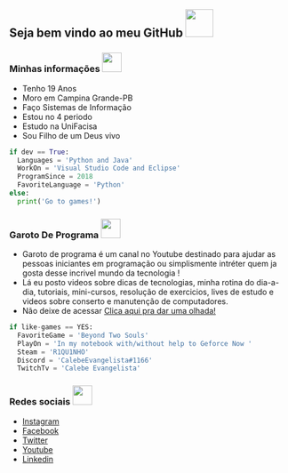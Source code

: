 <h2>Seja bem vindo ao meu GitHub <img src="https://i.imgur.com/o1xpsU2.gif" width="50"></h2>

### Minhas informações <img src="https://media1.giphy.com/media/QxSRmUeq7RUIHLxADc/giphy.gif" width="35"></h2>
  - Tenho 19 Anos
  - Moro em Campina Grande-PB
  - Faço Sistemas de Informação
  - Estou no 4 periodo
  - Estudo na UniFacisa
  - Sou Filho de um Deus vivo

  ```python
  if dev == True:
    Languages = 'Python and Java'
    WorkOn = 'Visual Studio Code and Eclipse'
    ProgramSince = 2018
    FavoriteLanguage = 'Python'
  else:
    print('Go to games!')
  ```
  
### Garoto De Programa <img src="https://i.imgur.com/qngJv3q.png" width="35"></h2>
  - Garoto de programa é um canal no Youtube destinado para ajudar as pessoas iniciantes em programação ou simplismente intréter quem ja gosta desse incrivel mundo da tecnologia !
  - Lá eu posto videos sobre dicas de tecnologias, minha rotina do dia-a-dia, tutoriais, mini-cursos, resolução de exercicios, lives de estudo e videos sobre conserto e manutenção de computadores.
  - Não deixe de acessar [Clica aqui pra dar uma olhada!](https://www.youtube.com/channel/UCkXx8-TUjR_OUIzcOqdVDuw)
  
```python
if like-games == YES:
  FavoriteGame = 'Beyond Two Souls'
  PlayOn = 'In my notebook with/without help to Geforce Now '
  Steam = 'R1QU1NHO'
  Discord = 'CalebeEvangelista#1166'
  TwitchTv = 'Calebe Evangelista'
```


  
### Redes sociais <img src="https://media3.giphy.com/media/PsGZEKpj1pSNy/giphy.gif?cid=ecf05e473afnfpl0zrcse7pz3pycu2yas169awtg6mq0ujml&rid=giphy.gif" width="35"></h2>
  - [Instagram](https://www.instagram.com/calebeevangelista/)
  - [Facebook](https://www.facebook.com/calebe.a.evangelista)
  - [Twitter](https://twitter.com/calebe_ae)
  - [Youtube](https://www.youtube.com/user/garotodeprogramacalebe)
  - [Linkedin](https://www.linkedin.com/in/calebeevangelista/)
